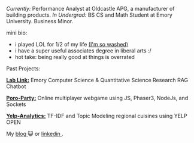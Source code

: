  <i>Currently:</i> Performance Analyst at Oldcastle APG, a manufacturer of building products.
 <i>In Undergrad:</i> BS CS and Math Student at Emory University. Business Minor.

mini bio:
- i played LOL for 1/2 of my life [(I'm so washed)](https://op.gg/lol/summoners/na/sukon)
- i have a super useful associates degree in liberal arts :/
- hot take: being really good at things is overrated


<p> Past Projects: </p>

__[Lab Link:](https://github.com/rlyn122/lab-link)__ Emory Computer Science & Quantitative Science Research RAG Chatbot

__[Poro-Party:](https://github.com/rlyn122/Poro-Party)__   Online multiplayer webgame using JS, Phaser3, NodeJs, and Sockets

__[Yelp-Analytics:](https://github.com/rlyn122/YelpAnalytics)__  TF-IDF and Topic Modeling regional cuisines using YELP OPEN

 My <a href="https://ryworld-lgb4.vercel.app/"> blog </a> 😺 or <a href="https://www.linkedin.com/in/ryan-lin122/"> linkedin </a>. 
